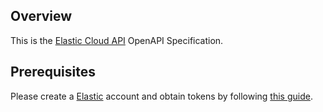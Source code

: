 ## Overview

This is the [Elastic Cloud API](https://cloud.elastic.co/api/v1/api-docs/spec.json) OpenAPI Specification.
## Prerequisites

  Please create a [Elastic](https://cloud.elastic.co/) account and obtain tokens by following [this guide](https://www.elastic.co/guide/en/elasticsearch/reference/7.16/setting-up-authentication.html).
